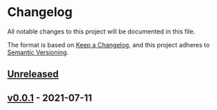 # Changelog

All notable changes to this project will be documented in this file.

The format is based on [Keep a Changelog](https://keepachangelog.com/en/1.0.0/),
and this project adheres to [Semantic Versioning](https://semver.org/spec/v2.0.0.html).

## [Unreleased]

## [v0.0.1] - 2021-07-11

[Unreleased]: https://github.com/origami-inc/origami-backend/compare/v0.0.1...HEAD

[v0.0.1]: https://github.com/origami-inc/origami-backend/compare/b79d4a2e60a523f3b9f5ed8918bd52ae4f1e800c...v0.0.1